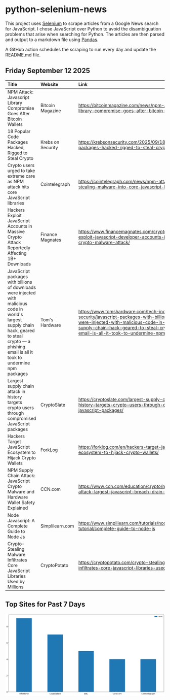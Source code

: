 # python-selenium-news

This project uses [Selenium](https://www.seleniumhq.org/) to scrape articles from a Google News search for JavaScript.
I chose JavaScript over Python to avoid the disambiguation problems that arise when searching for Python.
The articles are then parsed and output to a markdown file using [Pandas](https://pandas.pydata.org/).

A GitHub action schedules the scraping to run every day and update the README.md file.

## Friday September 12 2025


| Title                                                                                                                                                                                                     | Website           | Link                                                                                                                                                                                                                                                            |
|:----------------------------------------------------------------------------------------------------------------------------------------------------------------------------------------------------------|:------------------|:----------------------------------------------------------------------------------------------------------------------------------------------------------------------------------------------------------------------------------------------------------------|
| NPM Attack: Javascript Library Compromise Goes After Bitcoin Wallets                                                                                                                                      | Bitcoin Magazine  | https://bitcoinmagazine.com/news/npm-attack-javascript-library-compromise-goes-after-bitcoin-wallets                                                                                                                                                            |
| 18 Popular Code Packages Hacked, Rigged to Steal Crypto                                                                                                                                                   | Krebs on Security | https://krebsonsecurity.com/2025/09/18-popular-code-packages-hacked-rigged-to-steal-crypto/                                                                                                                                                                     |
| Crypto users urged to take extreme care as NPM attack hits core JavaScript libraries                                                                                                                      | Cointelegraph     | https://cointelegraph.com/news/npm-attack-crypto-stealing-malware-into-core-javascript-libraries                                                                                                                                                                |
| Hackers Exploit JavaScript Accounts in Massive Crypto Attack Reportedly Affecting 1B+ Downloads                                                                                                           | Finance Magnates  | https://www.financemagnates.com/cryptocurrency/hackers-exploit-javascript-developer-accounts-in-massive-crypto-malware-attack/                                                                                                                                  |
| JavaScript packages with billions of downloads were injected with malicious code in world's largest supply chain hack, geared to steal crypto — a phishing email is all it took to undermine npm packages | Tom's Hardware    | https://www.tomshardware.com/tech-industry/cyber-security/javascript-packages-with-billions-of-downloads-were-injected-with-malicious-code-in-worlds-largest-supply-chain-hack-geared-to-steal-crypto-a-phishing-email-is-all-it-took-to-undermine-npm-packages |
| Largest supply chain attack in history targets crypto users through compromised JavaScript packages                                                                                                       | CryptoSlate       | https://cryptoslate.com/largest-supply-chain-attack-in-history-targets-crypto-users-through-compromised-javascript-packages/                                                                                                                                    |
| Hackers Target JavaScript Ecosystem to Hijack Crypto Wallets                                                                                                                                              | ForkLog           | https://forklog.com/en/hackers-target-javascript-ecosystem-to-hijack-crypto-wallets/                                                                                                                                                                            |
| NPM Supply Chain Attack: JavaScript Crypto Malware and Hardware Wallet Safety Explained                                                                                                                   | CCN.com           | https://www.ccn.com/education/crypto/npm-supply-chain-attack-largest-javascript-breach-drain-crypto-wallet/                                                                                                                                                     |
| Node Javascript: A Complete Guide to Node Js                                                                                                                                                              | Simplilearn.com   | https://www.simplilearn.com/tutorials/nodejs-tutorial/complete-guide-to-node-js                                                                                                                                                                                 |
| Crypto-Stealing Malware Infiltrates Core JavaScript Libraries Used by Millions                                                                                                                            | CryptoPotato      | https://cryptopotato.com/crypto-stealing-malware-infiltrates-core-javascript-libraries-used-by-millions/?amp                                                                                                                                                    |
## Top Sites for Past 7 Days

![Graph of Top Sites](https://raw.githubusercontent.com/dan-mba/python-selenium-news/main/last-week.png)
